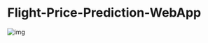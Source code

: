 # Flight-Price-Prediction-WebApp

![img](https://github.com/jimohola/Flight-Price-Predict-Deployment/assets/62597513/01b3d52e-a890-4dc0-aae3-f2b2cb56b1b7)


